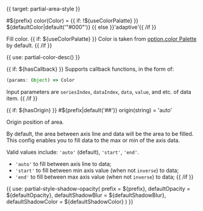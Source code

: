 
{{ target: partial-area-style }}

#${prefix} color(Color) = {{ if: !${useColorPalatte} }} ${defaultColor|default('"#000"')} {{ else }}'adaptive'{{ /if }}

Fill color. {{ if: ${useColorPalatte} }} Color is taken from [option.color Palette](~color) by default. {{ /if }}

{{ use: partial-color-desc() }}

{{ if: ${hasCallback} }}
Supports callback functions, in the form of:
```js
(params: Object) => Color
```
Input parameters are `seriesIndex`, `dataIndex`, `data`, `value`, and etc. of data item.
{{ /if }}

{{ if: ${hasOrigin} }}
#${prefix|default('##')} origin(string) = 'auto'

Origin position of area.

By default, the area between axis line and data will be the area to be filled. This config enables you to fill data to the max or min of the axis data.

Valid values include: `'auto'` (default), `'start'`, `'end'`.

- `'auto'` to fill between axis line to data;
- `'start'` to fill between min axis value (when not `inverse`) to data;
- `'end'` to fill between max axis value (when not `inverse`) to data;
{{ /if }}

{{ use: partial-style-shadow-opacity(
    prefix = ${prefix},
    defaultOpacity = ${defaultOpacity},
    defaultShadowBlur = ${defaultShadowBlur},
    defaultShadowColor = ${defaultShadowColor}
) }}

